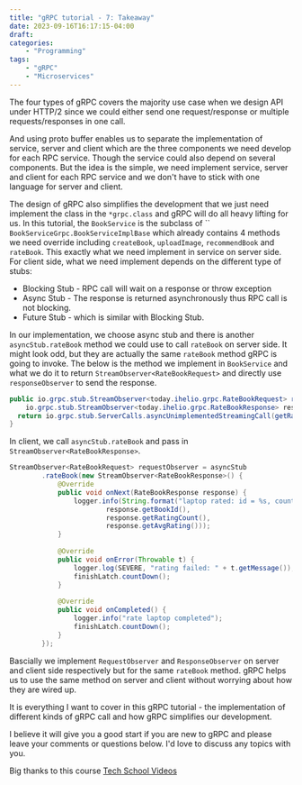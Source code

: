```yaml
---
title: "gRPC tutorial - 7: Takeaway"
date: 2023-09-16T16:17:15-04:00
draft:
categories: 
    - "Programming"
tags: 
    - "gRPC"
    - "Microservices"
---
```


The four types of gRPC covers the majority use case when we design API under HTTP/2 since we could either send one request/response or multiple requests/responses in one call. 

And using proto buffer enables us to separate the implementation of service, server and client which are the three components we need develop for each RPC service. Though the service could also depend on several components. But the idea is the simple, we need implement service, server and client for each RPC service and we don't have to stick with one language for server and client.

The design of gRPC also simplifies the development that we just need implement the class in the `*grpc.class` and gRPC will do all heavy lifting for us. In this tutorial, the `BookService` is the subclass of ``
`BookServiceGrpc.BookServiceImplBase` which already contains 4 methods we need override including `createBook`, `uploadImage`, `recommendBook` and `rateBook`.
This exactly what we need implement in service on server side. For client side, what we need implement depends on the different type of stubs:
- Blocking Stub - RPC call will wait on a response or throw exception
- Async Stub - The response is returned asynchronously thus RPC call is not blocking.
- Future Stub - which is similar with Blocking Stub.

In our implementation, we choose async stub and there is another `asyncStub.rateBook` method we could use to call `rateBook` on server side. It might look odd, but they are actually the same `rateBook` method gRPC is going to invoke. The below is the method we implement in `BookService` and what we do it to return `StreamObserver<RateBookRequest>` and directly use `responseObserver` to send the response.
```java
public io.grpc.stub.StreamObserver<today.ihelio.grpc.RateBookRequest> rateBook(  
    io.grpc.stub.StreamObserver<today.ihelio.grpc.RateBookResponse> responseObserver) {  
  return io.grpc.stub.ServerCalls.asyncUnimplementedStreamingCall(getRateBookMethod(), responseObserver);  
}
```

In client, we call `asyncStub.rateBook` and pass in `StreamObserver<RateBookResponse>`. 
```java
StreamObserver<RateBookRequest> requestObserver = asyncStub  
        .rateBook(new StreamObserver<RateBookResponse>() {  
            @Override  
            public void onNext(RateBookResponse response) {  
                logger.info(String.format("laptop rated: id = %s, count = %s, avg = %s",  
                        response.getBookId(),  
                        response.getRatingCount(),  
                        response.getAvgRating()));  
            }  
  
            @Override  
            public void onError(Throwable t) {  
                logger.log(SEVERE, "rating failed: " + t.getMessage());  
                finishLatch.countDown();  
            }  
  
            @Override  
            public void onCompleted() {  
                logger.info("rate laptop completed");  
                finishLatch.countDown();  
            }  
        });
```

Bascially we implement `RequestObserver` and `ResponseObserver` on server and client side respectively but for the same `rateBook` method. gRPC helps us to use the same method on server and client without worrying about how they are wired up.

It is everything I want to cover in this gRPC tutorial - the implementation of different kinds of gRPC call and how gRPC simplifies our development.

I believe it will give you a good start if you are new to gRPC and please leave your comments or questions below. I'd love to discuss any topics with you.

Big thanks to this course [Tech School Videos](https://www.youtube.com/watch?v=2Sm_O75I7H0&list=PLy_6D98if3UJd5hxWNfAqKMr15HZqFnqf)
